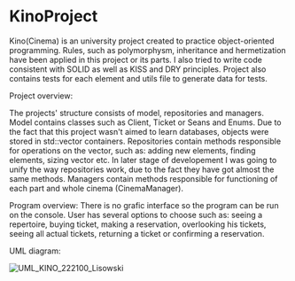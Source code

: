 # KinoProject
Kino(Cinema) is an university project created to practice object-oriented programming. Rules, such as polymorphysm, inheritance and hermetization have been applied in this project or its parts. I also tried to write code consistent with SOLID as well as KISS and DRY principles. Project also contains tests for each element and utils file to generate data for tests.

Project overview:

The projects' structure consists of model, repositories and managers. 
Model contains classes such as Client, Ticket or Seans and Enums. Due to the fact that this project wasn't aimed to learn databases, objects were stored in std::vector containers. 
Repositories contain methods responsible for operations on the vector, such as: adding new elements, finding elements, sizing vector etc. In later stage of developement I was going to unify the way repositories work, due to the fact they have got almost the same methods. 
Managers contain methods responsible for functioning of each part and whole cinema (CinemaManager).

Program overview:
There is no grafic interface so the program can be run on the console. User has several options to choose such as: seeing a repertoire, buying ticket, making a reservation, overlooking his tickets, seeing all actual tickets, returning a ticket or confirming a reservation. 

UML diagram:

![UML_KINO_222100_Lisowski](https://user-images.githubusercontent.com/37239354/115143586-91415700-a048-11eb-8032-b63a0c5242c3.png)

